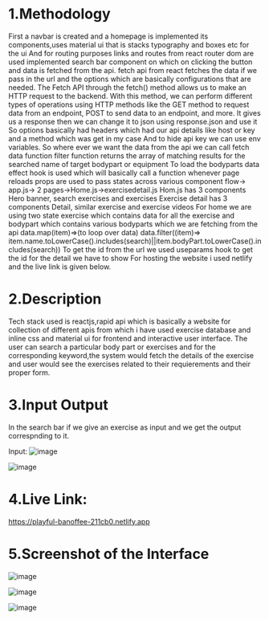 
# 1.Methodology

First a navbar is created and a homepage is implemented its  components,uses material ui that is stacks typography and boxes etc for the ui
And for routing purposes links and routes from react router dom are used
implemented search bar component on which on clicking the button and data is fetched from the api.
fetch api from react  fetches the data if we pass in the url and the options which are basically configurations that are needed.
The Fetch API through the fetch() method allows us to make an HTTP request to the backend. With this method, we can perform different types of operations using HTTP methods like the GET method to request data from an endpoint, POST to send data to an endpoint, and more.
It gives us a response then we can change it to json using response.json and use it
So options basically had headers which had our api details like host or key and a method which was get in my case
And to hide api key we can use env variables.
So where ever we want the data from the api we can call fetch data function
filter function returns the array of matching results for the searched name of target bodypart or equipment
To load the bodyparts data effect hook is used which will basically call a function whenever page reloads
 props are used to pass states across various component
flow-> app.js-> 2 pages->Home.js->exercisedetail.js
Hom.js has 3 components
Hero banner, search exercises and exercises
Exercise detail has 3 components
Detail, similar exercise and exercise videos
For home we are using two state exercise which contains data for all the exercise and bodypart which contains various bodyparts which we are fetching from the api
data.map(item)=>(to loop over data)
data.filter((item)=> item.name.toLowerCase().includes(search)||item.bodyPart.toLowerCase().includes(search))
To get the id from the url we used useparams hook to get the id for the detail we have to show
For hosting the website i used netlify and the live link is given below.

# 2.Description

Tech stack used is reactjs,rapid api which is basically a website for collection of different apis  from which i have used exercise database and inline css and material ui for frontend and interactive user interface.
The user can search a particular body part or exercises and for the corresponding keyword,the system would fetch the details of the exercise and user would see the exercises related to their requierements and their proper form.



# 3.Input Output
In the search bar if we give an exercise as input and we get the output correspnding to it.

Input:
![image](https://user-images.githubusercontent.com/21967832/208240952-b959418d-b6a0-4fdd-aa34-4f306e7f157f.png)


![image](https://user-images.githubusercontent.com/21967832/208240944-ace8a58a-2621-4964-825f-5cc71582434a.png)


# 4.Live Link:
https://playful-banoffee-211cb0.netlify.app

# 5.Screenshot of the Interface
![image](https://user-images.githubusercontent.com/21967832/208240970-48d7605b-464f-4aac-a192-56d0abf388ab.png)

![image](https://user-images.githubusercontent.com/21967832/208240973-8f884e1c-94e3-4bc8-ba0d-c14994637e23.png)

![image](https://user-images.githubusercontent.com/21967832/208240980-8366d344-422f-4ab7-9a10-e134a00a1f78.png)







